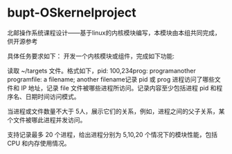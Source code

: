 # bupt-OSkernelproject
北邮操作系统课程设计——基于linux的内核模块编写，本模块由本组共同完成，供开源参考

具体任务要求如下：
开发一个内核模块或组件，完成如下功能:

读取 ~/targets 文件。格式如下，pid: 100,234prog: programanother programfile: a filename; another filename记录 pid 或 prog 进程访问了哪些文件和 IP 地址，记录 file 文件被哪些进程所访问。记录内容至少包括进程 pid 和程序名、日期时间访问模式。

当进程或文件数量不大于 5人，展示它们的关系，例如，进程之间的父子关系，某个文件被哪此进程并发访问。

支持记录最多 20 个进程，给出进程分别为 5,10,20 个情况下的模块性能，包括 CPU 和内存使用情况。

